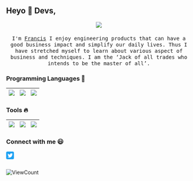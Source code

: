 
## Heyo :wave: Devs, 

<p align="center">
  <img src="https://raw.githubusercontent.com/coderjojo/coderjojo/master/img/github.gif" width=100>
  <br><br>
  <samp>
    I'm <a href="https://francisji.top/">Francis</a> I enjoy engineering products that can have a good business impact and simplify our daily lives. Thus I have stretched myself to learn about various aspect of business and techniques. I am the ‘Jack of all trades who intends to be the master of all’.
  </samp>
</p>

### Programming Languages  :rocket:
|<img src="https://raw.githubusercontent.com/francisji5/francisji5/master/img/python.svg" width=60> | <img src="https://raw.githubusercontent.com/francisji5/francisji5/master/img/js.png" width=60> | <img src="https://raw.githubusercontent.com/francisji5/francisji5/master/img/java.png" width=60> |
|:---:|:---:|:---:|


### Tools :fire:
|<img src="https://raw.githubusercontent.com/francisji5/francisji5/master/img/vscode.png" width=60> | <img src="https://raw.githubusercontent.com/francisji5/francisji5/master/img/github.svg" width=60> | <img src="https://raw.githubusercontent.com/francisji5/francisji5/master/img/intellig.png" width=60> |
|:---:|:---:|:---:|

### Connect with me :smiley:
<a href="https://twitter.com/jifrancis709">
  <img align="left" alt="Francis Twitter" width="21px" src="https://raw.githubusercontent.com/edent/SuperTinyIcons/099dc12b59179d07d534069bc8551718f786d91a/images/svg/twitter.svg" />
</a>

<br/>
<br/>

![ViewCount](https://views.whatilearened.today/views/github/francisji5/views.svg)
